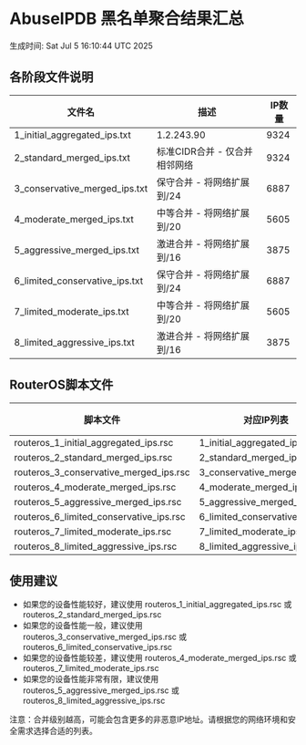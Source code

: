 # AbuseIPDB 黑名单聚合结果汇总
生成时间: Sat Jul  5 16:10:44 UTC 2025

## 各阶段文件说明

| 文件名 | 描述 | IP数量 |
|--------|------|--------|
| 1_initial_aggregated_ips.txt | 1.2.243.90 | 9324 |
| 2_standard_merged_ips.txt | 标准CIDR合并 - 仅合并相邻网络 | 9324 |
| 3_conservative_merged_ips.txt | 保守合并 - 将网络扩展到/24 | 6887 |
| 4_moderate_merged_ips.txt | 中等合并 - 将网络扩展到/20 | 5605 |
| 5_aggressive_merged_ips.txt | 激进合并 - 将网络扩展到/16 | 3875 |
| 6_limited_conservative_ips.txt | 保守合并 - 将网络扩展到/24 | 6887 |
| 7_limited_moderate_ips.txt | 中等合并 - 将网络扩展到/20 | 5605 |
| 8_limited_aggressive_ips.txt | 激进合并 - 将网络扩展到/16 | 3875 |

## RouterOS脚本文件

| 脚本文件 | 对应IP列表 | IP数量 |
|----------|------------|--------|
| routeros_1_initial_aggregated_ips.rsc | 1_initial_aggregated_ips.txt | 9324 |
| routeros_2_standard_merged_ips.rsc | 2_standard_merged_ips.txt | 9324 |
| routeros_3_conservative_merged_ips.rsc | 3_conservative_merged_ips.txt | 6887 |
| routeros_4_moderate_merged_ips.rsc | 4_moderate_merged_ips.txt | 5605 |
| routeros_5_aggressive_merged_ips.rsc | 5_aggressive_merged_ips.txt | 3875 |
| routeros_6_limited_conservative_ips.rsc | 6_limited_conservative_ips.txt | 6887 |
| routeros_7_limited_moderate_ips.rsc | 7_limited_moderate_ips.txt | 5605 |
| routeros_8_limited_aggressive_ips.rsc | 8_limited_aggressive_ips.txt | 3875 |

## 使用建议

- 如果您的设备性能较好，建议使用 routeros_1_initial_aggregated_ips.rsc 或 routeros_2_standard_merged_ips.rsc
- 如果您的设备性能一般，建议使用 routeros_3_conservative_merged_ips.rsc 或 routeros_6_limited_conservative_ips.rsc
- 如果您的设备性能较差，建议使用 routeros_4_moderate_merged_ips.rsc 或 routeros_7_limited_moderate_ips.rsc
- 如果您的设备性能非常有限，建议使用 routeros_5_aggressive_merged_ips.rsc 或 routeros_8_limited_aggressive_ips.rsc

注意：合并级别越高，可能会包含更多的非恶意IP地址。请根据您的网络环境和安全需求选择合适的列表。
